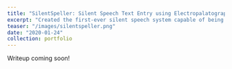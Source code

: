 ```yaml
---
title: "SilentSpeller: Silent Speech Text Entry using Electropalatography"
excerpt: "Created the first-ever silent speech system capable of being used with a large vocabulary while in motion. Made a novel text entry system with capacitive tongue sensing from an oral wearable device to enable a privacy-preserving alternative to speech recognition. Earned the Outstanding Presentation Award at Georgia Tech's Undergraduate Symposium and presented at CHI 2021."
teaser: "/images/silentspeller.png"
date: "2020-01-24"
collection: portfolio
---
```


Writeup coming soon!
